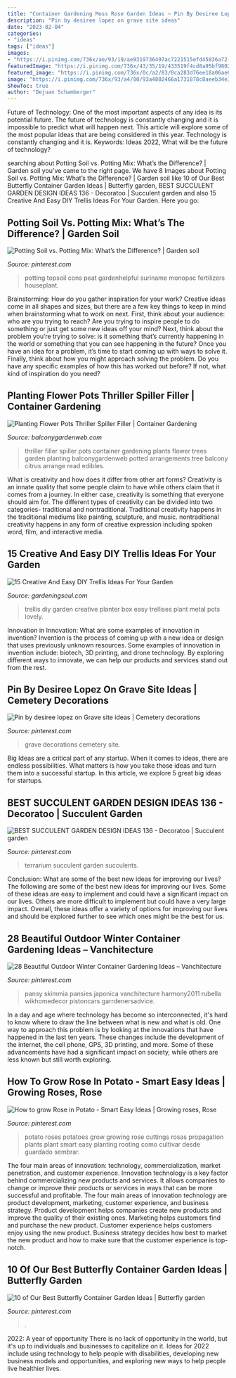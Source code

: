 ```yaml
---
title: "Container Gardening Moss Rose Garden Ideas ~ Pin By Desiree Lopez On Grave Site Ideas"
description: "Pin by desiree lopez on grave site ideas"
date: "2023-02-04"
categories:
- "ideas"
tags: ["ideas"]
images:
- "https://i.pinimg.com/736x/ae/93/19/ae9319736497ac7221515efd45836a72--succulent-terrarium-succulents-garden.jpg"
featuredImage: "https://i.pinimg.com/736x/43/35/19/433519f4cd8a95bf9802fc47e0a551b8.jpg"
featured_image: "https://i.pinimg.com/736x/0c/a2/83/0ca283d76ee18a06ae66e3211ca9cace.jpg"
image: "https://i.pinimg.com/736x/93/a4/80/93a4802466a1731878c8aeeb34e3611d.jpg"
ShowToc: true
author: "Dejuan Schamberger"
---
```



Future of Technology: One of the most important aspects of any idea is its potential future. The future of technology is constantly changing and it is impossible to predict what will happen next. This article will explore some of the most popular ideas that are being considered in this year.
Technology is constantly changing and it is. Keywords: Ideas 2022, What will be the future of technology?

	

		
searching about Potting Soil vs. Potting Mix: What’s the Difference? | Garden soil you've came to the right page. We have 8 Images about Potting Soil vs. Potting Mix: What’s the Difference? | Garden soil like 10 of Our Best Butterfly Container Garden Ideas | Butterfly garden, BEST SUCCULENT GARDEN DESIGN IDEAS 136 - Decoratoo | Succulent garden and also 15 Creative And Easy DIY Trellis Ideas For Your Garden. Here you go:
		
    
## Potting Soil Vs. Potting Mix: What’s The Difference? | Garden Soil

<img loading=lazy src="https://i.pinimg.com/736x/3f/13/9f/3f139f4a9bf746dab290b572fcd427a6.jpg" onerror="this.onerror=null;this.src='https://tse3.mm.bing.net/th?id=OIP.mVefCCcckxTMdSUMsjpytAHaKe&amp;pid=15.1';" alt="Potting Soil vs. Potting Mix: What’s the Difference? | Garden soil">

_Source: pinterest.com_

>potting topsoil cons peat gardenhelpful suriname monopac fertilizers houseplant. 

	

Brainstorming: How do you gather inspiration for your work?
Creative ideas come in all shapes and sizes, but there are a few key things to keep in mind when brainstorming what to work on next. First, think about your audience: who are you trying to reach? Are you trying to inspire people to do something or just get some new ideas off your mind? Next, think about the problem you’re trying to solve: is it something that’s currently happening in the world or something that you can see happening in the future? Once you have an idea for a problem, it’s time to start coming up with ways to solve it. Finally, think about how you might approach solving the problem. Do you have any specific examples of how this has worked out before? If not, what kind of inspiration do you need?

    
## Planting Flower Pots Thriller Spiller Filler | Container Gardening

<img loading=lazy src="https://balconygardenweb.com/wp-content/uploads/2016/02/spiller-filler-thriller-5.jpg" onerror="this.onerror=null;this.src='https://tse2.mm.bing.net/th?id=OIP.YrHmByHfQVNcab1gQ4WK4AHaJ3&amp;pid=15.1';" alt="Planting Flower Pots Thriller Spiller Filler | Container Gardening">

_Source: balconygardenweb.com_

>thriller filler spiller pots container gardening plants flower trees garden planting balconygardenweb potted arrangements tree balcony citrus arrange read edibles. 

	

What is creativity and how does it differ from other art forms?
Creativity is an innate quality that some people claim to have while others claim that it comes from a journey. In either case, creativity is something that everyone should aim for. The different types of creativity can be divided into two categories- traditional and nontraditional. Traditional creativity happens in the traditional mediums like painting, sculpture, and music. nontraditional creativity happens in any form of creative expression including spoken word, film, and interactive media.

    
## 15 Creative And Easy DIY Trellis Ideas For Your Garden

<img loading=lazy src="http://theartinlife.com/wp-content/uploads/2017/05/DIY-Trellis-7-The-ART-In-LIFE-1-1.jpg" onerror="this.onerror=null;this.src='https://tse1.mm.bing.net/th?id=OIP.fZoiPGiiIHaOnLBZQRRBQQHaJ4&amp;pid=15.1';" alt="15 Creative And Easy DIY Trellis Ideas For Your Garden">

_Source: gardeningsoul.com_

>trellis diy garden creative planter box easy trellises plant metal pots lovely. 

	

Innovation in Innovation: What are some examples of innovation in invention?
Invention is the process of coming up with a new idea or design that uses previously unknown resources. Some examples of innovation in invention include: biotech, 3D printing, and drone technology. By exploring different ways to innovate, we can help our products and services stand out from the rest.

    
## Pin By Desiree Lopez On Grave Site Ideas | Cemetery Decorations

<img loading=lazy src="https://i.pinimg.com/736x/43/35/19/433519f4cd8a95bf9802fc47e0a551b8.jpg" onerror="this.onerror=null;this.src='https://tse3.mm.bing.net/th?id=OIP.1gS6sQU718QBmFlmTAmV6wHaNG&amp;pid=15.1';" alt="Pin by desiree lopez on Grave site ideas | Cemetery decorations">

_Source: pinterest.com_

>grave decorations cemetery site. 

	

Big Ideas are a critical part of any startup. When it comes to ideas, there are endless possibilities. What matters is how you take those ideas and turn them into a successful startup. In this article, we explore 5 great big ideas for startups.

    
## BEST SUCCULENT GARDEN DESIGN IDEAS 136 - Decoratoo | Succulent Garden

<img loading=lazy src="https://i.pinimg.com/736x/ae/93/19/ae9319736497ac7221515efd45836a72--succulent-terrarium-succulents-garden.jpg" onerror="this.onerror=null;this.src='https://tse3.mm.bing.net/th?id=OIP.7G-lDBIDohWKtpeEHXmOYQHaMh&amp;pid=15.1';" alt="BEST SUCCULENT GARDEN DESIGN IDEAS 136 - Decoratoo | Succulent garden">

_Source: pinterest.com_

>terrarium succulent garden succulents. 

	

Conclusion: What are some of the best new ideas for improving our lives?
The following are some of the best new ideas for improving our lives. Some of these ideas are easy to implement and could have a significant impact on our lives. Others are more difficult to implement but could have a very large impact. Overall, these ideas offer a variety of options for improving our lives and should be explored further to see which ones might be the best for us.

    
## 28 Beautiful Outdoor Winter Container Gardening Ideas – Vanchitecture

<img loading=lazy src="https://i.pinimg.com/736x/33/8e/13/338e13e0c84be5c000b643b03abedffe.jpg" onerror="this.onerror=null;this.src='https://tse4.mm.bing.net/th?id=OIP.ZDXaygcpqSp9Q9DF4D2FdwHaLG&amp;pid=15.1';" alt="28 Beautiful Outdoor Winter Container Gardening Ideas – Vanchitecture">

_Source: pinterest.com_

>pansy skimmia pansies japonica vanchitecture harmony2011 rubella wikhomedecor pistoncars garrdenersadvice. 

	

In a day and age where technology has become so interconnected, it's hard to know where to draw the line between what is new and what is old. One way to approach this problem is by looking at the innovations that have happened in the last ten years. These changes include the development of the internet, the cell phone, GPS, 3D printing, and more. Some of these advancements have had a significant impact on society, while others are less known but still worth exploring.

    
## How To Grow Rose In Potato - Smart Easy Ideas | Growing Roses, Rose

<img loading=lazy src="https://i.pinimg.com/736x/0c/a2/83/0ca283d76ee18a06ae66e3211ca9cace.jpg" onerror="this.onerror=null;this.src='https://tse4.mm.bing.net/th?id=OIP.RhWjc9bZhMEu-10UteXqpAHaEw&amp;pid=15.1';" alt="How to grow Rose in Potato - Smart Easy Ideas | Growing roses, Rose">

_Source: pinterest.com_

>potato roses potatoes grow growing rose cuttings rosas propagation plants plant smart easy planting rooting como cultivar desde guardado sembrar. 

	

The four main areas of innovation: technology, commercialization, market penetration, and customer experience.
Innovation technology is a key factor behind commercializing new products and services. It allows companies to change or improve their products or services in ways that can be more successful and profitable. The four main areas of innovation technology are product development, marketing, customer experience, and business strategy. Product development helps companies create new products and improve the quality of their existing ones. Marketing helps customers find and purchase the new product. Customer experience helps customers enjoy using the new product. Business strategy decides how best to market the new product and how to make sure that the customer experience is top-notch.

    
## 10 Of Our Best Butterfly Container Garden Ideas | Butterfly Garden

<img loading=lazy src="https://i.pinimg.com/736x/93/a4/80/93a4802466a1731878c8aeeb34e3611d.jpg" onerror="this.onerror=null;this.src='https://tse3.mm.bing.net/th?id=OIP._qHcvHf1m0o-x51atqlVYAHaLT&amp;pid=15.1';" alt="10 of Our Best Butterfly Container Garden Ideas | Butterfly garden">

_Source: pinterest.com_

>. 

	

2022: A year of opportunity
There is no lack of opportunity in the world, but it's up to individuals and businesses to capitalize on it. Ideas for 2022 include using technology to help people with disabilities, developing new business models and opportunities, and exploring new ways to help people live healthier lives.

